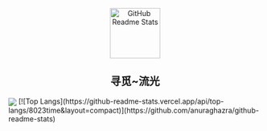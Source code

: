 <p align="center">
 <img width="100px" src="https://cdn.jsdelivr.net/gh/8023time/image-storage-address/basic-img/avatar.jpg" align="center" alt="GitHub Readme Stats" />
 <h2 align="center">寻觅~流光</h2>
</p>
<a align="center" href="#-my-github-stats--"><img align="center" src="https://cdn.jsdelivr.net/gh/8023time/image-storage-address/basic-img/background.svg" /></a>
[![Top Langs](https://github-readme-stats.vercel.app/api/top-langs/8023time&layout=compact)](https://github.com/anuraghazra/github-readme-stats)
